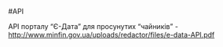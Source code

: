#API

API порталу “Є-Дата” для просунутих “чайників” - http://www.minfin.gov.ua/uploads/redactor/files/e-data-API.pdf